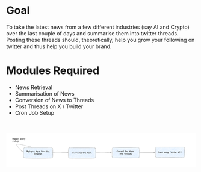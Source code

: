 # Goal

To take the latest news from a few different industries (say AI and Crypto) over the last couple of days and summarise them into twitter threads. Posting these threads should, theoretically, help you grow your following on twitter and thus help you build your brand.

# Modules Required 

- News Retrieval 
- Summarisation of News
- Conversion of News to Threads
- Post Threads on X / Twitter
- Cron Job Setup

<br/>

![rough_architecture](../images/modules.png)


